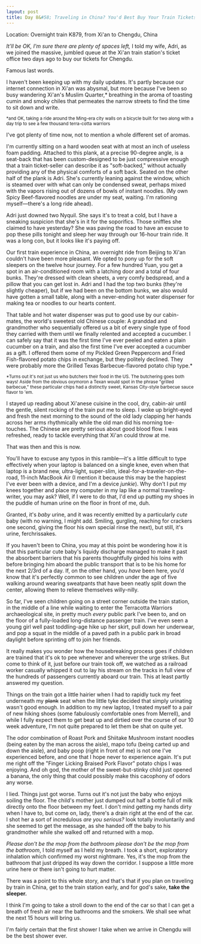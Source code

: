 ```yaml
---
layout: post
title: Day 8&#58; Traveling in China? You'd Best Buy Your Train Tickets Early. 
---
```


Location: Overnight train K879, from Xi'an to Chengdu, China

<em>It'll be OK, I'm sure there are plenty of spaces left,</em> I told my wife, Adri, as we joined the massive, jumbled queue at the Xi'an train station's ticket office two days ago to buy our tickets for Chengdu.

Famous last words.

I haven't been keeping up with my daily updates. It's partly because our internet connection in Xi'an was abysmal, but more because I've been so busy wandering Xi'an's Muslim Quarter,* breathing in the aroma of toasting cumin and smoky chiles that permeates the narrow streets to find the time to sit down and write.

<small>*and OK, taking a ride around the Ming-era city walls on a bicycle built for two along with a day trip to see a few thousand terra-cotta warriors</small>

I've got plenty of time now, not to mention a whole different set of aromas.

I'm currently sitting on a hard wooden seat with at most an inch of useless foam padding. Attached to this plank, at a precise 90-degree angle, is a seat-back that has been custom-designed to be just compressive enough that a train ticket-seller can describe it as "soft-backed," without actually providing any of the  physical comforts of a soft back. Seated on the other half of the plank is Adri. She's currently leaning against the window, which is steamed over with what can only be condensed sweat, perhaps mixed with the vapors rising out of dozens of bowls of instant noodles. (My own Spicy Beef-flavored noodles are under my seat, waiting. I'm rationing myself&mdash;there's a long ride ahead).

Adri just downed two Nyquil. She says it's to treat a cold, but I have a sneaking suspicion that she's in it for the soporifics. Those sniffles she claimed to have yesterday? She was paving the road to have an excuse to pop these pills tonight and sleep her way through our 16-hour train ride. It was a long con, but it looks like it's paying off.

Our first train experience in China, an overnight ride from Beijing to Xi'an couldn't have been more pleasant. We opted to pony up for the soft sleepers on the twelve hour journey. For a few hundred Yuan, you get a spot in an air-conditioned room with a latching door and a total of four bunks. They're dressed with clean sheets, a very comfy bedspread, and a pillow that you can get lost in. Adri and I had the top two bunks (they're slightly cheaper), but if we had been on the bottom bunks, we also would have gotten a small table, along with a never-ending hot water dispenser for making tea or noodles to our hearts content.

That table and hot water dispenser was put to good use by our cabin-mates, the world's sweetest old Chinese couple: A granddad and grandmother who sequentially offered us a bit of every single type of food they carried with them until we finally relented and accepted a cucumber. I can safely say that it was the first time I've ever peeled and eaten a plain cucumber on a train, and also the first time I've ever accepted a cucumber as a gift. I offered them some of my Pickled Green Peppercorn and Fried Fish-flavored potato chips in exchange, but they politely declined. They were probably more the Grilled Texas Barbecue-flavored potato chip type.*

<small>*Turns out it's not just us who butchers their food in the US. The butchering goes both ways! Aside from the obvious oxymoron a Texan would spot in the phrase "grilled barbecue," these particular chips had a distinctly sweet, Kansas City-style barbecue sauce flavor to 'em.</small>

I stayed up reading about Xi'anese cuisine in the cool, dry, cabin-air until the gentle, silent rocking of the train put me to sleep. I woke up bright-eyed and fresh the next morning to the sound of the old lady clapping her hands across her arms rhythmically while the old man did his morning toe-touches. The Chinese are pretty serious about good blood flow. I was refreshed, ready to tackle everything that Xi'an could throw at me.

That was then and this is now.

You'll have to excuse any typos in this ramble&mdash;it's a little difficult to type effectively when your laptop is balanced on a single knee, even when that laptop is a brand new, ultra-light, super-slim, ideal-for-a-traveler-on-the-road, 11-inch MacBook Air (I mention it because this may be the happiest I've ever been with a device, and I'm a device <em>junkie</em>). Why don't I put my knees together and place my computer in my lap like a normal traveling-writer, you may ask? Well, if I were to do that, I'd end up putting my shoes in the puddle of human urine on the floor in front of me, duh.

Granted, it's <em>baby</em> urine, and it was recently emitted by a particularly <em>cute</em> baby  (with no warning, I might add. Smiling, gurgling, reaching for crackers one second, giving the floor his own special rinse the next), but still, it's urine, ferchrissakes.

If you haven't been to China, you may at this point be wondering how it is that this particular cute baby's liquidy discharge managed to make it past the absorbent barriers that his parents thoughtfully girded his loins with before bringing him aboard the public transport that is to be his home for the next 2/3rd of a day. If, on the other hand, you <em>have</em> been here, you'd know that it's perfectly common to see children under the age of five walking around wearing sweatpants that have been neatly split down the center, allowing them to relieve themselves willy-nilly.

So far, I've seen children going on a street corner outside the train station, in the middle of a line while waiting to enter the Terracotta Warriors archaeological site, in pretty much <em>every</em> public park I've been to, and on the floor of a fully-loaded long-distance passenger train. I've even seen a young girl well past toddling-age hike up her skirt, pull down her underwear, and pop a squat in the middle of a paved path in a public park in broad daylight before sprinting off to join her friends.

It really makes you wonder how the housebreaking process goes if children are trained that it's ok to pee whenever and wherever the urge strikes. But come to think of it, just before our train took off, we watched as a railroad worker casually whipped it out to lay his stream on the tracks in full view of the hundreds of passengers currently aboard our train. This at least partly answered my question.

Things on the train got a little hairier when I had to rapidly tuck my feet underneath my <del>plank</del> seat when the little tyke decided that simply urinating wasn't good enough. In addition to my new laptop, I treated myself to a pair of new hiking shoes (some fabulously comfortable ones from Merrell), and while I fully expect them to get beat up and dirtied over the course of our 10 week adventure, I'm not quite prepared to let them be shat on quite yet.

The odor combination of Roast Pork and Shiitake Mushroom instant noodles (being eaten by the man across the aisle), mapo tofu (being carted up and down the aisle), and baby poop (right in front of me) is not one I've experienced before, and one that I hope never to experience again. It's put me right off the "Finger Licking Braised Pork Flavor" potato chips I was enjoying. And oh god, the mother of the sweet-but-stinky child just opened a banana, the only thing that could possibly make this cacophony of odors any worse.

I  lied. Things just got worse. Turns out it's not just the baby who enjoys soiling the floor. The child's mother just dumped out half a bottle full of milk directly onto the floor between my feet. I don't mind getting my hands dirty when I have to, but come on, lady, there's a drain right at the end of the car. I shot her a sort of incredulous <em>are you serious?</em> look totally involuntarily and she seemed to get the message, as she handed off the baby to his grandmother while she walked off and returned with a mop.

<em>Please don't be the mop from the bathroom please don't be the mop from the bathroom</em>, I told myself as I held my breath. I took a short, exploratory inhalation which confirmed my worst nightmare. Yes, it's the mop from the bathroom that just dripped its way down the corridor. I suppose a little more urine here or there isn't going to hurt matter.

There was a point to this whole story, and that's that if you plan on traveling by train in China, get to the train station early, and for god's sake, <strong>take the sleeper.</strong>

I think I'm going to take a stroll down to the end of the car so that I can get a breath of fresh air near the bathrooms and the smokers. We shall see what the next 15 hours will bring us.

I'm fairly certain that the first shower I take when we arrive in Chengdu will be the best shower ever.